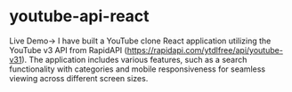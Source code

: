 # youtube-api-react 
Live Demo-> 
I have built a YouTube clone React application utilizing the YouTube v3 API from RapidAPI (https://rapidapi.com/ytdlfree/api/youtube-v31). The application includes various features, such as a search functionality with categories and mobile responsiveness for seamless viewing across different screen sizes.
